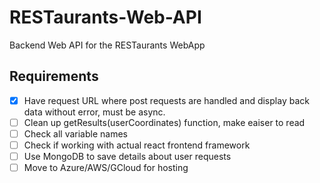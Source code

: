# RESTaurants-Web-API
Backend Web API for the RESTaurants WebApp

## Requirements

- [x] Have request URL where post requests are handled and display back data without error, must be async.
- [ ] Clean up getResults(userCoordinates) function, make eaiser to read
- [ ] Check all variable names 
- [ ] Check if working with actual react frontend framework
- [ ] Use MongoDB to save details about user requests
- [ ] Move to Azure/AWS/GCloud for hosting
